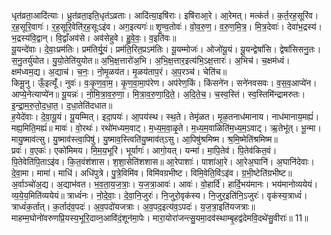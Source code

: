 

  
धृत॑व्रता॒आदि॑त्याः। ध्रुत॑व्रता॒इति॒धृत॑ऽव्रताः। आदि॑त्या॒इषि॑राः। इषि॑राआ॒रे। आ॒रेमत्। मत्क॑र्त। क॒र्त॒रह॒सूरि॑व। र॒ह॒सूरि॒वागः॑। र॒ह॒सूरि॒वेति॑र॒ह॒सूःऽइ॑व। अग॒इत्यगः॑॥ शृ॒ण्व॒तोवः॑। वो॒व॒रु॒ण॒। व॒रु॒ण॒मि॒त्र॒। मि॒त्र॒देवाः॑। देवा॑भ॒द्रस्य॑। भ॒द्रस्य॑वि॒द्वान्। वि॒द्वाँअव॑से। अव॑सेहुवे। हु॒वे॒वः॒। व॒इति॑वः॥  
यू॒यन्दे॑वाः। दे॒वाः॒प्रम॑तिः। प्रम॑तिर्यू॒यं। प्रम॑ति॒रित॒प्रऽम॑तिः। यू॒यम्मोजः॑। ओजो॑यू॒यं। यू॒यन्द्वेषां॑सि। द्वेषां॑सिसनु॒तः। स॒नु॒तर्यु॑योत। यु॒यो॒तेति॑युयोत॥ अ॒भि॒क्ष॒त्तारो॑अ॒भि। अ॒भि॒क्ष॒त्तार॒इत्य॑भि॒ऽक्ष॒त्तारः॑। अ॒भिच॑। च॒क्षम॑ध्वं। क्षम॑ध्वम॒द्य। अ॒द्याच॑। च॒नः॒। नो॒मृ॒ळय॑त। मृ॒ळय॑ताप॒रं। अ॒प॒रञ्च॑। चेति॑च॥  
किमू॒नु। ऊँ॒इत्यूँ॑। नुवः॑। वः॒कृ॒ण॒वा॒म॒। कृ॒ण॒वा॒मा॒प॑रेण। अप॑रेण॒किं। किंसने॑न। सने॑नवसवः। व॒स॒व॒आप्ये॑न। आप्ये॒नेत्याप्ये॑न॥ यू॒यन्नः॑। नो॒मि॒त्रा॒व॒रु॒णा॒। मि॒त्रा॒व॒रु॒णा॒दि॒ते॒। अ॒दि॒ते॒च॒। च॒स्व॒स्तिं। स्व॒स्तिमि॑न्द्रामरुतः। इ॒न्द्रा॒म॒रु॒तो॒द॒धा॒त॒। द॒धा॒तेति॑दधात॥  
ह॒येदे॑वाः। दे॒वा॒यू॒यं। यू॒यम्मित्। इदा॒पयः॑। आ॒पय॑स्थ। स्थ॒ते। तेमृ॑ळत। मृ॒ळ॒तनाध॑मानाय। नाध॑मानाय॒मह्यं॑। मह्य॒मिति॒मह्यं॑॥ मावः॑। वो॒रथः॑। रथो॑मध्यम॒वाट्। म॒ध्य॒म॒वा॒ळृ॒ते। म॒ध्य॒म॒वाळिति॑म॒ध्य॒म॒ऽवाट्। ऋ॒तेभू॑त्। भू॒न्मा। मायु॒ष्माव॑त्सु। यु॒ष्माव॑स्त्वा॒पिषु॑। यु॒ष्माव॒स्त्विति॑यु॒ष्माव॑त्ऽसु। आ॒पिषु॑श्रमिष्म। श्र॒मि॒ष्मेति॑श्रमिष्म॥  
प्रवः॑। व॒एकः॑। एको॑मिमय। मि॒म॒य॒भूरि॑। भूर्यागः॑। आगो॒यत्। यन्मा॑। मा॒पि॒तेव॑। पि॒तेव॑कित॒वं। पि॒तेवेति॑पि॒ताऽइ॑व। कि॒त॒वंश॑शास। श॒शा॒सेति॑शशास॥ आ॒रेपाशाः॑। पाशा॑आ॒रे। आ॒रेअ॒घानि॑। अ॒घानि॑देवाः। दे॒वा॒मा। मामा॑। माधि॑। अधि॑पुत्रे। पु॒त्रे॒विमि॑व। विमि॑वग्रभीष्ट। विमि॒वेति॒विंऽइ॑व। ग्र॒भी॒ष्टेति॑ग्रभीष्ट॥  
अ॒र्वाञ्चो॑अ॒द्य। अ॒द्याभ॑वत। भ॒व॒ता॒य॒ज॒त्राः॒। य॒ज॒त्रा॒आवः॑। आवः॑। वो॒हार्दि॑। हार्दि॒भय॑मानः। भय॑मानोव्ययेयं। व्य॒ये॒य॒मिति॑व्ययेयं॥ त्राध्वं॑नः। नो॒दे॒वाः॒। दे॒वा॒नि॒जुरः॑। नि॒जुरो॒वृक॑स्य। नि॒जुर॒इति॑नि॒ऽजुरः॑। वृक॑स्य॒त्राध्वं॑। त्राध्वं॑क॒र्तात्। क॒र्ताद॑व॒पदः॑। अ॒व॒पदो॑यजत्राः। अ॒व॒पद॒इत्य॑व॒ऽपदः॑। य॒ज॒त्रा॒इति॑यजत्राः॥  
माहम्म॒घोनो॑वरुणप्रि॒यस्य॒भूरि॒दाव्न॒आवि॑दं॒शून॑मा॒पेः। मारा॒योरा॑जन्त्सु॒यमा॒दव॑स्थाम्बृ॒हद्व॑देमवि॒दथे॑सु॒वीराः॑॥ 11॥  
